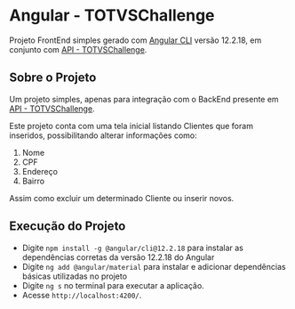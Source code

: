 # Angular - TOTVSChallenge

Projeto FrontEnd simples gerado com [Angular CLI](https://github.com/angular/angular-cli) versão 12.2.18, em conjunto com [API - TOTVSChallenge](https://github.com/HenriqqG/API-TOTVSChallenge).

## Sobre o Projeto
Um projeto simples, apenas para integração com o BackEnd presente em [API - TOTVSChallenge](https://github.com/HenriqqG/API-TOTVSChallenge).

Este projeto conta com uma tela inicial listando Clientes que foram inseridos, possibilitando alterar informações como:

1. Nome
2. CPF
3. Endereço
4. Bairro

Assim como excluir um determinado Cliente ou inserir novos.

## Execução do Projeto

- Digite `npm install -g @angular/cli@12.2.18` para instalar as dependências corretas da versão 12.2.18 do Angular
- Digite `ng add @angular/material` para instalar e adicionar dependências básicas utilizadas no projeto
- Digite `ng s` no terminal para executar a aplicação. 
- Acesse `http://localhost:4200/`.